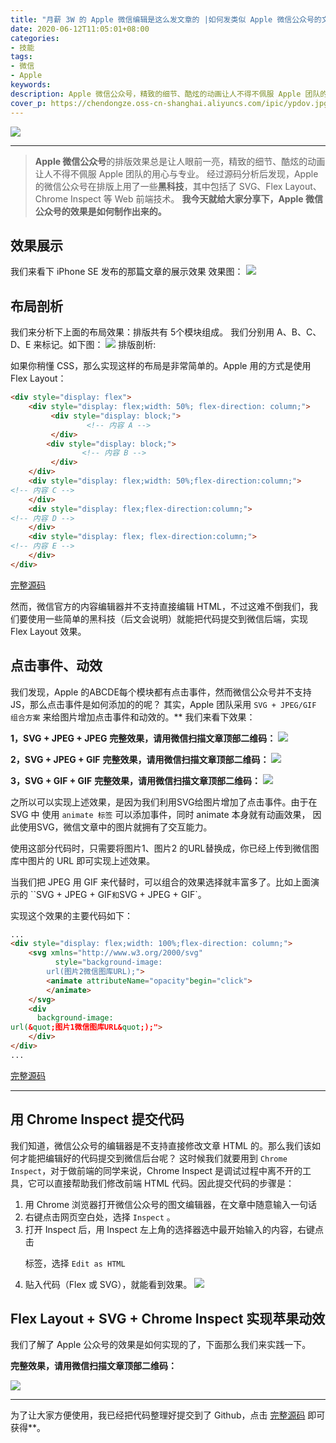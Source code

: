 ```yaml
---
title: "月薪 3W 的 Apple 微信编辑是这么发文章的 |如何发类似 Apple 微信公众号的文章效果"
date: 2020-06-12T11:05:01+08:00
categories:
- 技能
tags:
- 微信
- Apple
keywords:
description: Apple 微信公众号，精致的细节、酷炫的动画让人不得不佩服 Apple 团队的用心与专业。经过源码分析后发现，Apple 的微信公众号在排版上用了一些黑科技，其中包括了 SVG、Flex Layout、Chrome Inspect 等 Web 前端技术。我今天就给大家分享下，Apple 微信公众号的效果是如何制作出来的。
cover_p: https://chendongze.oss-cn-shanghai.aliyuncs.com/ipic/ypdov.jpg
---
```


![](https://chendongze.oss-cn-shanghai.aliyuncs.com/ipic/9gjn3.png)

---

>  **Apple 微信公众号**的排版效果总是让人眼前一亮，精致的细节、酷炫的动画让人不得不佩服 Apple 团队的用心与专业。
> 经过源码分析后发现，Apple 的微信公众号在排版上用了一些**黑科技**，其中包括了 SVG、Flex Layout、Chrome Inspect 等 Web 前端技术。
> **我今天就给大家分享下，Apple 微信公众号的效果是如何制作出来的。**

## 效果展示
我们来看下 iPhone SE 发布的那篇文章的展示效果
效果图：
![](https://chendongze.oss-cn-shanghai.aliyuncs.com/ipic/9i5r1.gif)

## 布局剖析

我们来分析下上面的布局效果：排版共有 5个模块组成。
我们分别用 A、B、C、D、E 来标记。如下图：
![](https://chendongze.oss-cn-shanghai.aliyuncs.com/ipic/86q1k.png)
排版剖析:

如果你稍懂 CSS，那么实现这样的布局是非常简单的。Apple 用的方式是使用 Flex Layout：

```html
<div style="display: flex">
    <div style="display: flex;width: 50%; flex-direction: column;">
         <div style="display: block;">
                 <!-- 内容 A -->
         </div>
        <div style="display: block;">
                <!-- 内容 B -->
         </div>
    </div>
    <div style="display: flex;width: 50%;flex-direction:column;">
<!-- 内容 C -->
    </div>
    <div style="display: flex;flex-direction:column;">
<!-- 内容 D -->
    </div>
    <div style="display: flex; flex-direction:column;">
<!-- 内容 E -->
    </div>
</div>
```
[完整源码](https://github.com/netpi/wechat-layout)

然而，微信官方的内容编辑器并不支持直接编辑 HTML，不过这难不倒我们，我们要使用一些简单的黑科技（后文会说明）就能把代码提交到微信后端，实现 Flex Layout 效果。

## 点击事件、动效

我们发现，Apple 的ABCDE每个模块都有点击事件，然而微信公众号并不支持 JS，那么点击事件是如何添加的的呢？
其实，Apple 团队采用 `SVG + JPEG/GIF 组合方案` 来给图片增加点击事件和动效的。** 我们来看下效果：

**1，SVG + JPEG + JPEG**
**完整效果，请用微信扫描文章顶部二维码：**
![](https://chendongze.oss-cn-shanghai.aliyuncs.com/ipic/1w8n1.gif)

**2，SVG + JPEG + GIF**
**完整效果，请用微信扫描文章顶部二维码：**
![](https://chendongze.oss-cn-shanghai.aliyuncs.com/ipic/3mxkj.gif)

**3，SVG + GIF + GIF**
**完整效果，请用微信扫描文章顶部二维码：**
![](https://chendongze.oss-cn-shanghai.aliyuncs.com/ipic/hg30g.gif)

之所以可以实现上述效果，是因为我们利用SVG给图片增加了点击事件。由于在 SVG 中 使用  `animate 标签` 可以添加事件，同时 animate 本身就有动画效果， 因此使用SVG，微信文章中的图片就拥有了交互能力。

使用这部分代码时，只需要将图片1、图片2 的URL替换成，你已经上传到微信图库中图片的 URL 即可实现上述效果。

当我们把 JPEG 用 GIF 来代替时，可以组合的效果选择就丰富多了。比如上面演示的 ``SVG + JPEG + GIF` 和 `SVG + JPEG + GIF`。

实现这个效果的主要代码如下：
```html
...
<div style="display: flex;width: 100%;flex-direction: column;">
    <svg xmlns="http://www.w3.org/2000/svg" 
          style="background-image: 
        url(图片2微信图库URL);">
        <animate attributeName="opacity"begin="click">
        </animate>
    </svg>
    <div
      background-image: 
url(&quot;图片1微信图库URL&quot;);">
    </div>
</div>
...
```
[完整源码](https://github.com/netpi/wechat-layout)
- - - - - 

## 用 Chrome Inspect 提交代码

我们知道，微信公众号的编辑器是不支持直接修改文章 HTML 的。那么我们该如何才能把编辑好的代码提交到微信后台呢？
这时候我们就要用到 `Chrome Inspect`，对于做前端的同学来说，Chrome Inspect 是调试过程中离不开的工具，它可以直接帮助我们修改前端 HTML 代码。因此提交代码的步骤是：
1. 用 Chrome 浏览器打开微信公众号的图文编辑器，在文章中随意输入一句话
2. 右键点击网页空白处，选择 `Inspect` 。
3. 打开 Inspect 后，用 Inspect 左上角的选择器选中最开始输入的内容，右键点击 <p> 标签，选择 `Edit as HTML`
4. 贴入代码（Flex 或 SVG），就能看到效果。
![](https://chendongze.oss-cn-shanghai.aliyuncs.com/ipic/u1u09.png)

## Flex Layout + SVG + Chrome Inspect 实现苹果动效

我们了解了 Apple  公众号的效果是如何实现的了，下面那么我们来实践一下。

**完整效果，请用微信扫描文章顶部二维码：**

![](https://chendongze.oss-cn-shanghai.aliyuncs.com/ipic/flm9g.gif)

- - - - - 
为了让大家方便使用，我已经把代码整理好提交到了 Github，点击 [完整源码](https://github.com/netpi/wechat-layout) 即可获得**。

